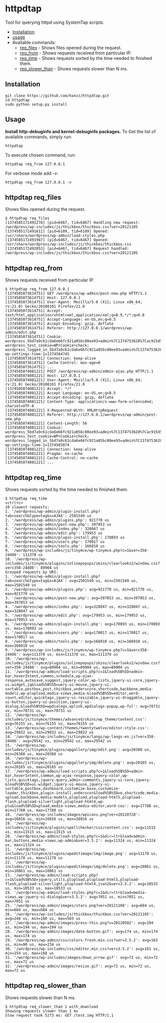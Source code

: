 httpdtap
========

Tool for querying httpd using SystemTap scripts.
- [Installation](#installation)
- [usage](#usage)
- Available commands:
   - [req_files](#httpdtap-req_files) - Shows files opened during the request.
   - [req_from](#httpdtap-req_from) - Shows requests received from particular IP.
   - [req_time](#httpdtap-req_time) - Shows requests sorted by the time needed to finished them.
   - [req_slower_than](#httpdtap-req_slower_than) - Shows requests slower than N ms.

## Installation

	git clone https://github.com/hanzz/httpdtap.git
	cd httpdtap
	sudo python setup.py install

## Usage

**Install http-debuginfo and kernel-debuginfo packages.** To Get the list of available commands, simply run:

	httpdtap

To execute chosen command, run:

	httpdtap req_from 127.0.0.1
	

For verbose mode add -v:

	httpdtap req_from 127.0.0.1 -v
	

## httpdtap req_files

Shows files opened during the request.

	$ httpdtap req_files
	[1374585172491278] [pid=6467, tid=6467] Handling new request: /wordpress/wp-includes/js/thickbox/thickbox.css?ver=20121105
	[1374585172491611] [pid=6109, tid=6109] Opened: /usr/share/wordpress/wp-admin/load-styles.php
	[1374585172491987] [pid=6467, tid=6467] Opened: /usr/share/wordpress/wp-includes/js/thickbox/thickbox.css
	[1374585172492053] [pid=6467, tid=6467] Request handled: /wordpress/wp-includes/js/thickbox/thickbox.css?ver=20121105

## httpdtap req_from

Shows requests received from particular IP.

	$ httpdtap req_from 127.0.0.1
	[1374585073614751] GET /wordpress/wp-admin/post-new.php HTTP/1.1
	[1374585073614751] Host: 127.0.0.1
	[1374585073614751] User-Agent: Mozilla/5.0 (X11; Linux x86_64; rv:21.0) Gecko/20100101 Firefox/21.0
	[1374585073614751] Accept: text/html,application/xhtml+xml,application/xml;q=0.9,*/*;q=0.8
	[1374585073614751] Accept-Language: en-US,en;q=0.5
	[1374585073614751] Accept-Encoding: gzip, deflate
	[1374585073614751] Referer: http://127.0.0.1/wordpress/wp-admin/edit.php
	[1374585073614751] Cookie: wordpress_5bd7a9c61cda6e66fc921a05bc80ee93=admin%7C1374753628%7Cac915d5efaaff35c45c7d1432d95a57f; wordpress_test_cookie=WP+Cookie+check; wordpress_logged_in_5bd7a9c61cda6e66fc921a05bc80ee93=admin%7C1374753628%7Ceb7ba75e0a7c259fbfe470f111f42ac0; wp-settings-time-1=1374584745
	[1374585073614751] Connection: keep-alive
	[1374585073614751] Cache-Control: max-age=0
	[1374585073614751] ...
	[1374585074081221] POST /wordpress/wp-admin/admin-ajax.php HTTP/1.1
	[1374585074081221] Host: 127.0.0.1
	[1374585074081221] User-Agent: Mozilla/5.0 (X11; Linux x86_64; rv:21.0) Gecko/20100101 Firefox/21.0
	[1374585074081221] Accept: */*
	[1374585074081221] Accept-Language: en-US,en;q=0.5
	[1374585074081221] Accept-Encoding: gzip, deflate
	[1374585074081221] Content-Type: application/x-www-form-urlencoded; charset=UTF-8
	[1374585074081221] X-Requested-With: XMLHttpRequest
	[1374585074081221] Referer: http://127.0.0.1/wordpress/wp-admin/post-new.php
	[1374585074081221] Content-Length: 56
	[1374585074081221] Cookie: wordpress_5bd7a9c61cda6e66fc921a05bc80ee93=admin%7C1374753628%7Cac915d5efaaff35c45c7d1432d95a57f; wordpress_test_cookie=WP+Cookie+check; wordpress_logged_in_5bd7a9c61cda6e66fc921a05bc80ee93=admin%7C1374753628%7Ceb7ba75e0a7c259fbfe470f111f42ac0; wp-settings-time-1=1374585074
	[1374585074081221] Connection: keep-alive
	[1374585074081221] Pragma: no-cache
	[1374585074081221] Cache-Control: no-cache
	[1374585074081221] ...

## httpdtap req_time

Shows requests sorted by the time needed to finished them.

	$ httpdtap req_time
	<ctrl+c>
	10 slowest requests:
	1. '/wordpress/wp-admin/plugin-install.php?tab=search&type=tag&s=AJAX': 2501549 us
	2. '/wordpress/wp-admin/plugins.php': 921770 us
	3. '/wordpress/wp-admin/post-new.php': 397853 us
	4. '/wordpress/wp-admin/index.php': 328047 us
	5. '/wordpress/wp-admin/edit.php': 179953 us
	6. '/wordpress/wp-admin/plugin-install.php': 170893 us
	7. '/wordpress/wp-admin/users.php': 170017 us
	8. '/wordpress/wp-admin/tools.php': 166010 us
	9. '/wordpress/wp-includes/js/tinymce/wp-tinymce.php?c=1&ver=358-24486': 111378 us
	10. '/wordpress/wp-includes/js/tinymce/plugins/inlinepopups/skins/clearlooks2/window.css?ver=358-24486': 89904 us
	Grouped requests by URI:
	1. '/wordpress/wp-admin/plugin-install.php?tab=search&type=tag&s=AJAX': avg=2501549 us, min=2501549 us, max=2501549 us
	2. '/wordpress/wp-admin/plugins.php': avg=921770 us, min=921770 us, max=921770 us
	3. '/wordpress/wp-admin/post-new.php': avg=397853 us, min=397853 us, max=397853 us
	4. '/wordpress/wp-admin/index.php': avg=328047 us, min=328047 us, max=328047 us
	5. '/wordpress/wp-admin/edit.php': avg=179953 us, min=179953 us, max=179953 us
	6. '/wordpress/wp-admin/plugin-install.php': avg=170893 us, min=170893 us, max=170893 us
	7. '/wordpress/wp-admin/users.php': avg=170017 us, min=170017 us, max=170017 us
	8. '/wordpress/wp-admin/tools.php': avg=166010 us, min=166010 us, max=166010 us
	9. '/wordpress/wp-includes/js/tinymce/wp-tinymce.php?c=1&ver=358-24486': avg=111378 us, min=111378 us, max=111378 us
	10. '/wordpress/wp-includes/js/tinymce/plugins/inlinepopups/skins/clearlooks2/window.css?ver=358-24486': avg=89904 us, min=89904 us, max=89904 us
	11. '/wordpress/wp-admin/load-scripts.php?c=1&load%5B%5D=admin-bar,hoverIntent,common,schedule,wp-ajax-response,autosave,suggest,jquery-color,wp-lists,jquery-ui-core,jquery-ui-widget,jq&load%5B%5D=uery-ui-mouse,jquery-ui-sortable,postbox,post,thickbox,underscore,shortcode,backbone,media-models,wp-plupload,media-views,media-&load%5B%5D=editor,word-count,editor,quicktags,jquery-ui-resizable,jquery-ui-draggable,jquery-ui-button,jquery-ui-position,jquery-ui-dialog,&load%5B%5D=wpdialogs,wplink,wpdialogs-popup,wp-ful': avg=78731 us, min=78731 us, max=78731 us
	12. '/wordpress/wp-includes/js/tinymce/themes/advanced/skins/wp_theme/content.css': avg=76155 us, min=76155 us, max=76155 us
	13. '/wordpress/wp-content/themes/twentytwelve/editor-style.css': avg=29832 us, min=29832 us, max=29832 us
	14. '/wordpress/wp-includes/js/tinymce/langs/wp-langs-en.js?ver=358-24486': avg=29542 us, min=29542 us, max=29542 us
	15. '/wordpress/wp-includes/js/tinymce/plugins/wpgallery/img/edit.png': avg=20388 us, min=20388 us, max=20388 us
	16. '/wordpress/wp-includes/js/tinymce/plugins/wpgallery/img/delete.png': avg=20165 us, min=20165 us, max=20165 us
	17. '/wordpress/wp-admin/load-scripts.php?c=1&load%5B%5D=admin-bar,hoverIntent,common,wp-ajax-response,jquery-color,wp-lists,quicktags,jquery-query,admin-comments,jquery-ui-core,jquery-&load%5B%5D=ui-widget,jquery-ui-mouse,jquery-ui-sortable,postbox,dashboard,customize-base,customize-loader,thickbox,plugin-install,underscor&load%5B%5D=e,shortcode,media-upload,backbone,media-models,plupload,plupload-html5,plupload-flash,plupload-silverlight,plupload-html4,wp-plu&load%5B%5D=pload,media-views,media-editor,word-cou': avg=17788 us, min=17788 us, max=17788 us
	18. '/wordpress/wp-includes/images/wpicons.png?ver=20120720': avg=16016 us, min=16016 us, max=16016 us
	19. '/wordpress/wp-includes/js/tinymce/plugins/spellchecker/css/content.css': avg=11515 us, min=11515 us, max=11515 us
	20. '/wordpress/wp-admin/load-styles.php?c=1&dir=ltr&load=admin-bar,buttons,media-views,wp-admin&ver=3.5.2': avg=11324 us, min=11324 us, max=11324 us
	21. '/wordpress/wp-includes/js/tinymce/plugins/wpeditimage/img/image.png': avg=11178 us, min=11178 us, max=11178 us
	22. '/wordpress/wp-includes/js/tinymce/plugins/wpeditimage/img/delete.png': avg=10861 us, min=10861 us, max=10861 us
	23. '/wordpress/wp-admin/load-scripts.php?c=1&load%5B%5D=jquery,utils,plupload,plupload-html5,plupload-flash,plupload-silverlight,plupload-html4,json2&ver=3.5.2': avg=10533 us, min=10533 us, max=10533 us
	24. '/wordpress/wp-admin/load-styles.php?c=1&dir=ltr&load=media-views,wp-jquery-ui-dialog&ver=3.5.2': avg=7051 us, min=7051 us, max=7051 us
	25. '/wordpress/wp-admin/images/stars.png?ver=20121108': avg=684 us, min=684 us, max=684 us
	26. '/wordpress/wp-includes/js/thickbox/thickbox.css?ver=20121105': avg=248 us, min=160 us, max=503 us
	27. '/wordpress/wp-admin/images/press-this.png?v=20120502': avg=194 us, min=194 us, max=194 us
	28. '/wordpress/wp-admin/images/date-button.gif': avg=174 us, min=174 us, max=174 us
	29. '/wordpress/wp-admin/css/colors-fresh.min.css?ver=3.5.2': avg=163 us, min=90 us, max=234 us
	30. '/wordpress/wp-includes/css/editor.min.css?ver=3.5.2': avg=161 us, min=154 us, max=168 us
	31. '/wordpress/wp-includes/images/down_arrow.gif': avg=72 us, min=72 us, max=72 us
	32. '/wordpress/wp-admin/images/resize.gif': avg=72 us, min=72 us, max=72 us

## httpdtap req_slower_than

Shows requests slower than N ms.

	$ httpdtap req_slower_than 1 with_download
	Showing requests slower than 1 ms
	Slow request took 5273 ms: GET /test.img HTTP/1.1
